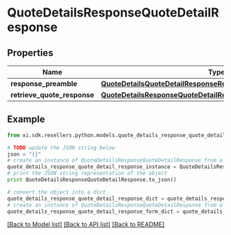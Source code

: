 # QuoteDetailsResponseQuoteDetailResponse


## Properties

Name | Type | Description | Notes
------------ | ------------- | ------------- | -------------
**response_preamble** | [**QuoteDetailsQuoteDetailResponseResponsePreamble**](QuoteDetailsQuoteDetailResponseResponsePreamble.md) |  | [optional] 
**retrieve_quote_response** | [**QuoteDetailsResponseQuoteDetailResponseRetrieveQuoteResponse**](QuoteDetailsResponseQuoteDetailResponseRetrieveQuoteResponse.md) |  | [optional] 

## Example

```python
from xi.sdk.resellers.python.models.quote_details_response_quote_detail_response import QuoteDetailsResponseQuoteDetailResponse

# TODO update the JSON string below
json = "{}"
# create an instance of QuoteDetailsResponseQuoteDetailResponse from a JSON string
quote_details_response_quote_detail_response_instance = QuoteDetailsResponseQuoteDetailResponse.from_json(json)
# print the JSON string representation of the object
print QuoteDetailsResponseQuoteDetailResponse.to_json()

# convert the object into a dict
quote_details_response_quote_detail_response_dict = quote_details_response_quote_detail_response_instance.to_dict()
# create an instance of QuoteDetailsResponseQuoteDetailResponse from a dict
quote_details_response_quote_detail_response_form_dict = quote_details_response_quote_detail_response.from_dict(quote_details_response_quote_detail_response_dict)
```
[[Back to Model list]](../README.md#documentation-for-models) [[Back to API list]](../README.md#documentation-for-api-endpoints) [[Back to README]](../README.md)


